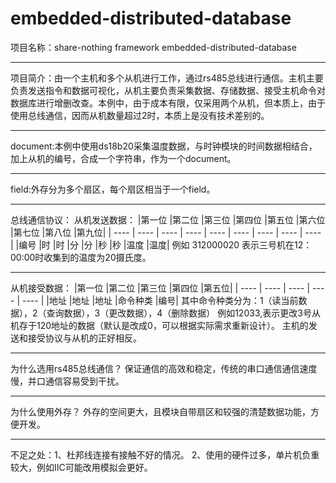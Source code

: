 # embedded-distributed-database

项目名称：share-nothing framework embedded-distributed-database
***
项目简介：由一个主机和多个从机进行工作，通过rs485总线进行通信。主机主要负责发送指令和数据可视化，从机主要负责采集数据、存储数据、接受主机命令对数据库进行增删改查。本例中，由于成本有限，仅采用两个从机，但本质上，由于使用总线通信，因而从机数量超过2时，本质上是没有技术差别的。
***
document:本例中使用ds18b20采集温度数据，与时钟模块的时间数据相结合，加上从机的编号，合成一个字符串，作为一个document。
***
field:外存分为多个扇区，每个扇区相当于一个field。
***
总线通信协议：
从机发送数据：
|第一位	|第二位	|第三位	|第四位	|第五位	|第六位	|第七位	|第八位	|第九位|
|  ----  | ----  |  ----  | ----  |  ----  | ----  |  ----  | ----  | ----  |
|编号	|时	|时	|分	|分	|秒	|秒	|温度	|温度|
例如 312000020 表示三号机在12：00:00时收集到的温度为20摄氏度。
***
从机接受数据：
|第一位	|第二位	|第三位	|第四位	|第五位|
|  ----  | ----  |  ----  | ----  |  ----  |
|地址	|地址	|地址	|命令种类	|编号|
其中命令种类分为：1（读当前数据），2（查询数据），3（更改数据），4（删除数据）
例如12033,表示更改3号从机存于120地址的数据（默认是改成0，可以根据实际需求重新设计）。
主机的发送和接受协议与从机的正好相反。
***

为什么选用rs485总线通信？
保证通信的高效和稳定，传统的串口通信通信速度慢，并口通信容易受到干扰。
***
为什么使用外存？
外存的空间更大，且模块自带扇区和较强的清楚数据功能，方便开发。
***
不足之处：1、杜邦线连接有接触不好的情况。
          2、使用的硬件过多，单片机负重较大，例如IIC可能改用模拟会更好。
